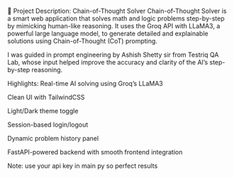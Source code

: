 🧠 Project Description: Chain-of-Thought Solver
Chain-of-Thought Solver is a smart web application that solves math and logic problems step-by-step by mimicking human-like reasoning. It uses the Groq API with LLaMA3, a powerful large language model, to generate detailed and explainable solutions using Chain-of-Thought (CoT) prompting.

I was guided in prompt engineering by Ashish Shetty sir from Testriq QA Lab, whose input helped improve the accuracy and clarity of the AI’s step-by-step reasoning.

 Highlights:
Real-time AI solving using Groq’s LLaMA3

Clean UI with TailwindCSS

Light/Dark theme toggle

Session-based login/logout

Dynamic problem history panel

FastAPI-powered backend with smooth frontend integration

Note: use your api key in main py so perfect results

